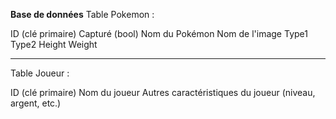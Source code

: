 **Base de données**
Table Pokemon :

ID (clé primaire)
Capturé (bool)
Nom du Pokémon
Nom de l'image
Type1
Type2
Height
Weight

----
Table Joueur :

ID (clé primaire)
Nom du joueur
Autres caractéristiques du joueur (niveau, argent, etc.)